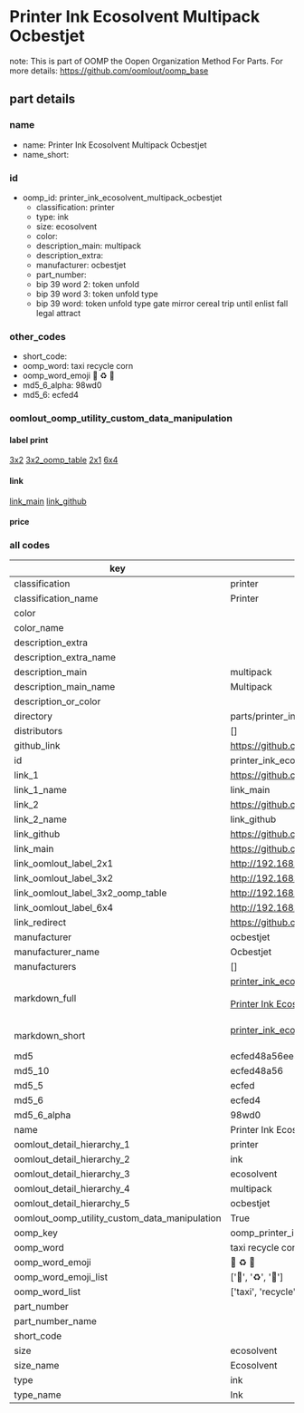 # Printer Ink Ecosolvent Multipack Ocbestjet  

note: This is part of OOMP the Oopen Organization Method For Parts. For more details: https://github.com/oomlout/oomp_base

##  part details
  







### name
* name: Printer Ink Ecosolvent Multipack Ocbestjet
* name_short: 
### id
* oomp_id: printer_ink_ecosolvent_multipack_ocbestjet
  * classification: printer
  * type: ink
  * size: ecosolvent
  * color: 
  * description_main: multipack
  * description_extra: 
  * manufacturer: ocbestjet
  * part_number: 
  * bip 39 word 2: token unfold
  * bip 39 word 3: token unfold type
  * bip 39 word: token unfold type gate mirror cereal trip until enlist fall legal attract

### other_codes
* short_code: 
* oomp_word: taxi recycle corn
* oomp_word_emoji :taxi: :recycle: :corn:
* md5_6_alpha: 98wd0
* md5_6: ecfed4






### oomlout_oomp_utility_custom_data_manipulation
#### label print
[3x2](http://192.168.1.245:1112/?label=oomp%2098wd0)
[3x2_oomp_table](http://192.168.1.108:1112/?label=oomp%2098wd0)
[2x1](http://192.168.1.242:1112/?label=oomp%2098wd0)
[6x4](http://192.168.1.55:1112/?label=oomp%2098wd0)    

#### link

[link_main](https://github.com/oomlout/oomlout_oomp_version_1_messy/tree/main/parts/printer_ink_ecosolvent_multipack_ocbestjet) [link_github](https://github.com/oomlout/oomlout_oomp_version_1_messy/tree/main/parts/printer_ink_ecosolvent_multipack_ocbestjet)                             

#### price







### all codes 
| key | value |  
| --- | --- |  
| classification | printer |  
| classification_name | Printer |  
| color |  |  
| color_name |  |  
| description_extra |  |  
| description_extra_name |  |  
| description_main | multipack |  
| description_main_name | Multipack |  
| description_or_color |   |  
| directory | parts/printer_ink_ecosolvent_multipack_ocbestjet |  
| distributors | [] |  
| github_link | https://github.com/oomlout/oomlout_oomp_part_src/tree/main/parts/printer_ink_ecosolvent_multipack_ocbestjet |  
| id | printer_ink_ecosolvent_multipack_ocbestjet |  
| link_1 | https://github.com/oomlout/oomlout_oomp_version_1_messy/tree/main/parts/printer_ink_ecosolvent_multipack_ocbestjet |  
| link_1_name | link_main |  
| link_2 | https://github.com/oomlout/oomlout_oomp_version_1_messy/tree/main/parts/printer_ink_ecosolvent_multipack_ocbestjet |  
| link_2_name | link_github |  
| link_github | https://github.com/oomlout/oomlout_oomp_version_1_messy/tree/main/parts/printer_ink_ecosolvent_multipack_ocbestjet |  
| link_main | https://github.com/oomlout/oomlout_oomp_version_1_messy/tree/main/parts/printer_ink_ecosolvent_multipack_ocbestjet |  
| link_oomlout_label_2x1 | http://192.168.1.242:1112/?label=oomp%2098wd0 |  
| link_oomlout_label_3x2 | http://192.168.1.245:1112/?label=oomp%2098wd0 |  
| link_oomlout_label_3x2_oomp_table | http://192.168.1.108:1112/?label=oomp%2098wd0 |  
| link_oomlout_label_6x4 | http://192.168.1.55:1112/?label=oomp%2098wd0 |  
| link_redirect | https://github.com/oomlout/oomlout_oomp_version_1_messy/tree/main/parts/printer_ink_ecosolvent_multipack_ocbestjet |  
| manufacturer | ocbestjet |  
| manufacturer_name | Ocbestjet |  
| manufacturers | [] |  
| markdown_full | [printer_ink_ecosolvent_multipack_ocbestjet](none)<br>[](none)<br>[Printer Ink Ecosolvent Multipack Ocbestjet](none)<br><br> |  
| markdown_short | [printer_ink_ecosolvent_multipack_ocbestjet](none)<br><br> |  
| md5 | ecfed48a56ee3d189646c605d7bb4f1f |  
| md5_10 | ecfed48a56 |  
| md5_5 | ecfed |  
| md5_6 | ecfed4 |  
| md5_6_alpha | 98wd0 |  
| name | Printer Ink Ecosolvent Multipack Ocbestjet |  
| oomlout_detail_hierarchy_1 | printer |  
| oomlout_detail_hierarchy_2 | ink |  
| oomlout_detail_hierarchy_3 | ecosolvent |  
| oomlout_detail_hierarchy_4 | multipack |  
| oomlout_detail_hierarchy_5 | ocbestjet |  
| oomlout_oomp_utility_custom_data_manipulation | True |  
| oomp_key | oomp_printer_ink_ecosolvent_multipack_ocbestjet |  
| oomp_word | taxi recycle corn |  
| oomp_word_emoji | :taxi: :recycle: :corn: |  
| oomp_word_emoji_list | [':taxi:', ':recycle:', ':corn:'] |  
| oomp_word_list | ['taxi', 'recycle', 'corn'] |  
| part_number |  |  
| part_number_name |  |  
| short_code |  |  
| size | ecosolvent |  
| size_name | Ecosolvent |  
| type | ink |  
| type_name | Ink |  
